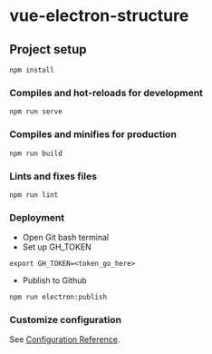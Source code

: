 # vue-electron-structure

## Project setup
```
npm install
```

### Compiles and hot-reloads for development
```
npm run serve
```

### Compiles and minifies for production
```
npm run build
```

### Lints and fixes files
```
npm run lint
```

### Deployment
- Open Git bash terminal
- Set up GH_TOKEN
```
export GH_TOKEN=<token_go_here>
```
- Publish to Github
```
npm run electron:publish
```


### Customize configuration
See [Configuration Reference](https://cli.vuejs.org/config/).
